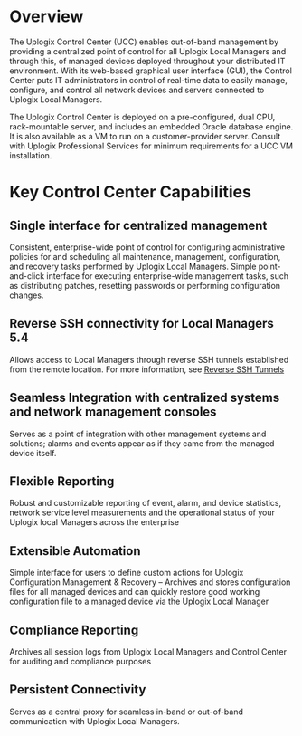 <!-- 5.4 -->

# Overview

The Uplogix Control Center (UCC) enables out-of-band management by providing a centralized point of control for all Uplogix Local Managers and through this, of managed devices deployed throughout your distributed IT environment. With its web-based graphical user interface (GUI), the Control Center puts IT administrators in control of real-time data to easily manage, configure, and control all network devices and servers connected to Uplogix Local Managers.

The Uplogix Control Center is deployed on a pre-configured, dual CPU, rack-mountable server, and includes an embedded Oracle database engine. It is also available as a VM to run on a customer-provider server. Consult with Uplogix Professional Services for minimum requirements for a UCC VM installation.

# Key Control Center Capabilities

## Single interface for centralized management

Consistent, enterprise-wide point of control for configuring administrative policies for and scheduling all maintenance, management, configuration, and recovery tasks performed by Uplogix Local Managers. Simple point-and-click interface for executing enterprise-wide management tasks, such as distributing patches, resetting passwords or performing configuration changes.

## Reverse SSH connectivity for Local Managers <span class="badge">5.4</span>

Allows access to Local Managers through reverse SSH tunnels established from the remote location. For more information, see [Reverse SSH Tunnels](http://uplogix.com/docs/control-center-user-guide/managing-the-control-center/reverse-ssh-tunnels)

## Seamless Integration with centralized systems and network management consoles

Serves as a point of integration with other management systems and solutions; alarms and events appear as if they came from the managed device itself.

## Flexible Reporting

Robust and customizable reporting of event, alarm, and device statistics, network service level measurements and the operational status of your Uplogix local Managers across the enterprise

## Extensible Automation

Simple interface for users to define custom actions for Uplogix Configuration Management & Recovery – Archives and stores configuration files for all managed devices and can quickly restore good working configuration file to a managed device via the Uplogix Local Manager

## Compliance Reporting

Archives all session logs from Uplogix Local Managers and Control Center for auditing and compliance purposes

## Persistent Connectivity 

Serves as a central proxy for seamless in-band or out-of-band communication with Uplogix Local Managers.